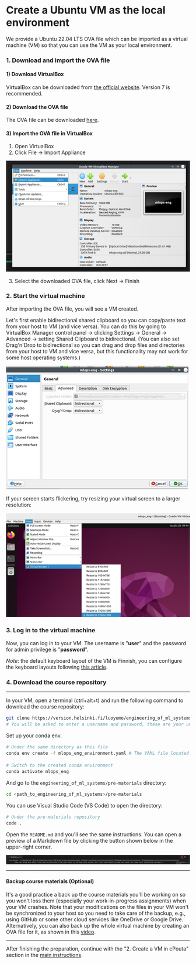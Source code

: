 # Create a Ubuntu VM as the local environment

We provide a Ubuntu 22.04 LTS OVA file which can be imported as a virtual machine (VM) so that you can use the VM as your local environment. 

### 1. Download and import the OVA file
#### 1) Download VirtualBox
VirtualBox can be downloaded from [the official website](https://www.virtualbox.org/wiki/Downloads). Version 7 is recommended.

#### 2) Download the OVA file
The OVA file can be downloaded [here](https://helsinkifi-my.sharepoint.com/:u:/g/personal/luoyumo_ad_helsinki_fi/EZ3mHwXyGcdItbl0gx6MKZIB0N6yVXVTcLR5jlb7PWeuGA?e=2hcmNa).

#### 3) Import the OVA file in VirtualBox
1. Open VirtualBox
2. Click File -> Import Appliance

<img src="./images/import-ova.png" width=560>

3. Select the downloaded OVA file, click Next -> Finish

### 2. Start the virtual machine
After importing the OVA file, you will see a VM created. 

Let's first enable bidirectional shared clipboard so you can copy/paste text from your host to VM (and vice versa). You can do this by going to VirtualBox Manager control panel -> clicking Settings -> General -> Advanced -> setting Shared Clipboard to bidirectional. (You can also set Drag'n'Drop to bidirectional so you can drag and drop files and directories from your host to VM and vice versa, but this functionality may not work for some host operating systems.)

<img src="./images/shared-clipboard.png" width=500>

If your screen starts flickering, try resizing your virtual screen to a larger resolution:

<img src="./images/reset_screen_resolution.png" >

### 3. Log in to the virtual machine
Now, you can log in to your VM. The username is "**user**" and the password for admin privilege is "**password**". 

*Note*: the default keyboard layout of the VM is Finnish, you can configure the keyboard layouts following [this article](https://help.ubuntu.com/stable/ubuntu-help/keyboard-layouts.html.en).

### 4. Download the course repository
---

In your VM, open a terminal (ctrl+alt+t) and run the following command to download the course repository:
```bash
git clone https://version.helsinki.fi/luoyumo/engineering_of_ml_systems.git
# You will be asked to enter a username and password, these are your university credentials. 
```

Set up your conda env. 
```bash
# Under the same directory as this file
conda env create -f mlops_eng_environment.yaml # The YAML file located in the same directory as this doc

# Switch to the created conda environment
conda activate mlops_eng
```

And go to the `engineering_of_ml_systems/pre-materials` directory:
```bash
cd <path_to_engineering_of_ml_systems>/pre-materials
```
You can use Visual Studio Code (VS Code) to open the directory:
```bash
# Under the pre-materials repository
code .
```
Open the `README.md` and you'll see the same instructions. You can open a preview of a Markdown file by clicking the button shown below in the upper-right corner.

<img src="./images/md-preview-button.png" width=1000/>

---

#### Backup course materials (Optional)
It's a good practice a back up the course materials you'll be working on so you won't loss them (especially your work-in-progress assignments) when your VM crashes. Note that your modifications on the files in your VM won't be synchronized to your host so you need to take care of the backup, e.g., using GitHub or some other cloud services like OneDrive or Google Drive. Alternatively, you can also back up the whole virtual machine by creating an OVA file for it, as shown in this [video](https://www.youtube.com/watch?v=9qSTS-RgOA0).

---

After finishing the preparation, continue with the "2. Create a VM in cPouta" section in the [main instructions](../README.md#2-create-a-vm-in-cpouta). 

